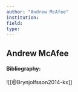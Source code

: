 ```yaml
---
author: "Andrew McAfee"
institution:
field:
type:
---
```


## Andrew McAfee
#### Bibliography:

![[@Brynjolfsson2014-kx]]